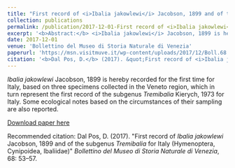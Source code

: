 ```yaml
---
title: "First record of <i>Ibalia jakowlewi</i> Jacobson, 1899 and of the subgenus <i>Tremibalia</i> for Italy (Hymenoptera, Cynipoidea, Ibaliidae)"
collection: publications
permalink: /publication/2017-12-01-First record of <i>Ibalia jakowlewi</i> Jacobson, 1899 and of the subgenus <i>Tremibalia</i> for Italy (Hymenoptera, Cynipoidea, Ibaliidae)
excerpt: '<b>Abstract:</b> <i>Ibalia jakowlewi</i> Jacobson, 1899 is hereby recorded for the first time for Italy, based on three specimens collected in the Veneto region, which in turn represent the first record of the subgenus <i>Tremibalia</i> Kierych, 1973 for Italy. Some ecological notes based on the circumstances of their sampling are also reported.'
date: 2017-12-01
venue: 'Bollettino del Museo di Storia Naturale di Venezia'
paperurl: 'https://msn.visitmuve.it/wp-content/uploads/2017/12/Boll.68.2017.6.pdf'
citation: '<b>Dal Pos, D.</b> (2017). &quot;First record of <i>Ibalia jakowlewi</i> Jacobson, 1899 and of the subgenus <i>Tremibalia</i> for Italy (Hymenoptera, Cynipoidea, Ibaliidae).&quot; <i>Bollettino del Museo di Storia Naturale di Venezia</i>, 68: 53–57.'
---
```

<i>Ibalia jakowlewi</i> Jacobson, 1899 is hereby recorded for the first time for Italy, based on three specimens collected in the Veneto region, which in turn represent the first record of the subgenus <i>Tremibalia</i> Kierych, 1973 for Italy. Some ecological notes based on the circumstances of their sampling are also reported.

[Download paper here](https://msn.visitmuve.it/wp-content/uploads/2017/12/Boll.68.2017.6.pdf)

Recommended citation: Dal Pos, D. (2017). "First record of <i>Ibalia jakowlewi</i> Jacobson, 1899 and of the subgenus <i>Tremibalia</i> for Italy (Hymenoptera, Cynipoidea, Ibaliidae)" <i>Bollettino del Museo di Storia Naturale di Venezia</i>, 68: 53–57.